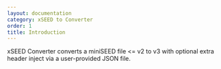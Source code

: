 ```yaml
---
layout: documentation
category: xSEED to Converter
order: 1
title: Introduction
---
```


xSEED Converter converts a miniSEED file <= v2 to v3 with optional extra header inject via a user-provided JSON file.